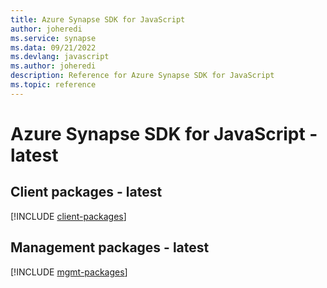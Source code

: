 ```yaml
---
title: Azure Synapse SDK for JavaScript
author: joheredi
ms.service: synapse
ms.data: 09/21/2022
ms.devlang: javascript
ms.author: joheredi
description: Reference for Azure Synapse SDK for JavaScript
ms.topic: reference
---
```

# Azure Synapse SDK for JavaScript - latest

## Client packages - latest
[!INCLUDE [client-packages](synapse-client-index.md)]
## Management packages - latest
[!INCLUDE [mgmt-packages](synapse-mgmt-index.md)]
